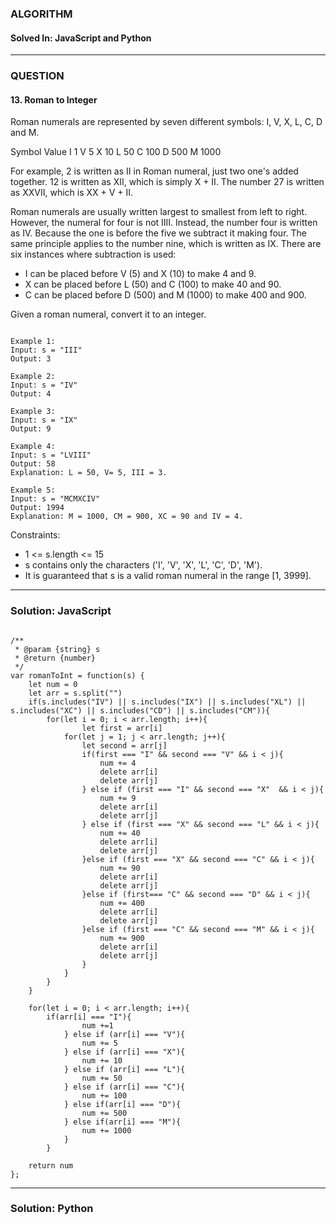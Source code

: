### ALGORITHM
#### Solved In: JavaScript and Python
-----
### QUESTION

#### 13. Roman to Integer

Roman numerals are represented by seven different symbols: I, V, X, L, C, D and M.

Symbol       Value
I             1
V             5
X             10
L             50
C             100
D             500
M             1000

For example, 2 is written as II in Roman numeral, just two one's added together. 12 is written as XII, which is simply X + II. The number 27 is written as XXVII, which is XX + V + II.

Roman numerals are usually written largest to smallest from left to right. However, the numeral for four is not IIII. Instead, the number four is written as IV. Because the one is before the five we subtract it making four. The same principle applies to the number nine, which is written as IX. There are six instances where subtraction is used:

* I can be placed before V (5) and X (10) to make 4 and 9. 
* X can be placed before L (50) and C (100) to make 40 and 90. 
* C can be placed before D (500) and M (1000) to make 400 and 900.

Given a roman numeral, convert it to an integer.

``` 

Example 1:
Input: s = "III"
Output: 3

Example 2:
Input: s = "IV"
Output: 4

Example 3:
Input: s = "IX"
Output: 9

Example 4:
Input: s = "LVIII"
Output: 58
Explanation: L = 50, V= 5, III = 3.

Example 5:
Input: s = "MCMXCIV"
Output: 1994
Explanation: M = 1000, CM = 900, XC = 90 and IV = 4.

```

Constraints:

* 1 <= s.length <= 15
* s contains only the characters ('I', 'V', 'X', 'L', 'C', 'D', 'M').
* It is guaranteed that s is a valid roman numeral in the range [1, 3999].

-----

### Solution: JavaScript

```

/**
 * @param {string} s
 * @return {number}
 */
var romanToInt = function(s) {
    let num = 0
    let arr = s.split("")
    if(s.includes("IV") || s.includes("IX") || s.includes("XL") || s.includes("XC") || s.includes("CD") || s.includes("CM")){
        for(let i = 0; i < arr.length; i++){
                let first = arr[i]
            for(let j = 1; j < arr.length; j++){
                let second = arr[j]
                if(first === "I" && second === "V" && i < j){
                    num += 4
                    delete arr[i]
                    delete arr[j]
                } else if (first === "I" && second === "X"  && i < j){
                    num += 9
                    delete arr[i]
                    delete arr[j]
                } else if (first === "X" && second === "L" && i < j){
                    num += 40
                    delete arr[i]
                    delete arr[j]
                }else if (first === "X" && second === "C" && i < j){
                    num += 90
                    delete arr[i]
                    delete arr[j]
                }else if (first=== "C" && second === "D" && i < j){
                    num += 400
                    delete arr[i]
                    delete arr[j]
                }else if (first === "C" && second === "M" && i < j){
                    num += 900
                    delete arr[i]
                    delete arr[j]
                }
            }
        }
    } 
    
    for(let i = 0; i < arr.length; i++){
        if(arr[i] === "I"){
                num +=1
            } else if (arr[i] === "V"){
                num += 5
            } else if (arr[i] === "X"){
                num += 10
            } else if (arr[i] === "L"){
                num += 50
            } else if (arr[i] === "C"){
                num += 100
            } else if(arr[i] === "D"){
                num += 500
            } else if(arr[i] === "M"){
                num += 1000
            }
        }
    
    return num
};

```

-----

### Solution: Python

```


```
